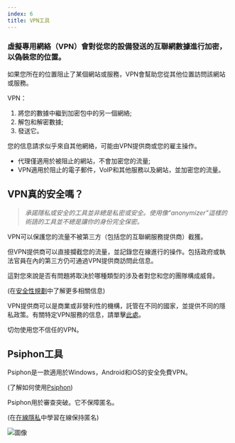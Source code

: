 ```yaml
---
index: 6
title: VPN工具
---
```

### 虛擬專用網絡（VPN）會對從您的設備發送的互聯網數據進行加密，以偽裝您的位置。

如果您所在的位置阻止了某個網站或服務，VPN會幫助您從其他位置訪問該網站或服務。

VPN：

1.  將您的數據中繼到加密包中的另一個網絡;
2.  解包和解密數據;
3.  發送它。

您的信息請求似乎來自其他網絡，可能由VPN提供商或您的雇主操作。

*   代理僅適用於被阻止的網站，不會加密您的流量;
*   VPN適用於阻止的電子郵件，VoIP和其他服務以及網站，並加密您的流量。

## VPN真的安全嗎？

> *承諾隱私或安全的工具並非總是私密或安全。使用像“anonymizer”這樣的術語的工具並不總是讓你的身份完全保密。*

VPN可以保護您的流量不被第三方（包括您的互聯網服務提供商）截獲。

但VPN提供商可以直接攔截您的流量，並記錄您在線進行的操作。包括政府或執法官員在內的第三方仍可通過VPN提供商訪問此信息。

這對您來說是否有問題將取決於哪種類型的涉及者對您和您的團隊構成威脅。

(在[安全性規劃](umbrella://assess-your-risk/security-planning)中了解更多相關信息)

VPN提供商可以是商業或非營利性的機構，託管在不同的國家，並提供不同的隱私政策。有關特定VPN服務的信息，請單擊[此處](https://thatoneprivacysite.net/vpn-section/)。

切勿使用您不信任的VPN。

## Psiphon工具

Psiphon是一款適用於Windows，Android和iOS的安全免費VPN。

(了解如何使用[Psiphon](umbrella://tools/messaging/s_psiphon.md))

Psiphon用於審查突破。它不保障匿名。

(在[在線隱私](umbrella://communications/online-privacy/advanced)中學習在線保持匿名)

![圖像](internetb4.png)